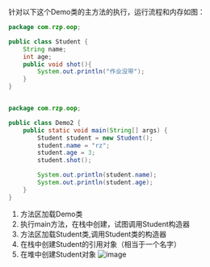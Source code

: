 针对以下这个Demo类的主方法的执行，运行流程和内存如图：

```java
package com.rzp.oop;

public class Student {
    String name;
    int age;
    public void shot(){
        System.out.println("作业没带");
    }
}


package com.rzp.oop;

public class Demo2 {
    public static void main(String[] args) {
        Student student = new Student();
        student.name = "rz";
        student.age = 3;
        student.shot();

        System.out.println(student.name);
        System.out.println(student.age);
    }
}

```

1. 方法区加载Demo类
2. 执行main方法，在栈中创建，试图调用Student构造器
3. 方法区加载Student类,调用Student类的构造器
4. 在栈中创建Student的引用对象（相当于一个名字）
5. 在堆中创建Student对象
![image](3435B4B4E88B4BCA8F1314BFE6E44921)